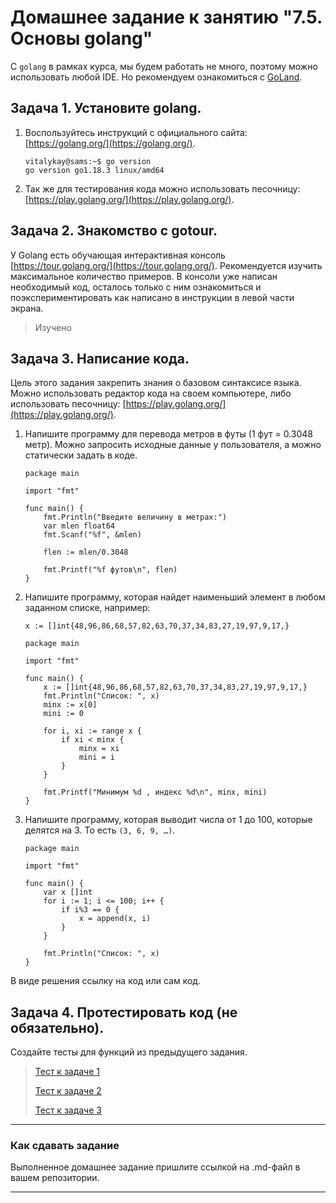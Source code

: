 # Домашнее задание к занятию "7.5. Основы golang"

С `golang` в рамках курса, мы будем работать не много, поэтому можно использовать любой IDE. 
Но рекомендуем ознакомиться с [GoLand](https://www.jetbrains.com/ru-ru/go/).

## Задача 1. Установите golang.
1. Воспользуйтесь инструкций с официального сайта: [https://golang.org/](https://golang.org/).
   ```commandline
   vitalykay@sams:~$ go version
   go version go1.18.3 linux/amd64
   ```
2. Так же для тестирования кода можно использовать песочницу: [https://play.golang.org/](https://play.golang.org/).

## Задача 2. Знакомство с gotour.
У Golang есть обучающая интерактивная консоль [https://tour.golang.org/](https://tour.golang.org/). 
Рекомендуется изучить максимальное количество примеров. В консоли уже написан необходимый код, 
осталось только с ним ознакомиться и поэкспериментировать как написано в инструкции в левой части экрана.  
   > Изучено

## Задача 3. Написание кода. 
Цель этого задания закрепить знания о базовом синтаксисе языка. Можно использовать редактор кода 
на своем компьютере, либо использовать песочницу: [https://play.golang.org/](https://play.golang.org/).

1. Напишите программу для перевода метров в футы (1 фут = 0.3048 метр). Можно запросить исходные данные 
у пользователя, а можно статически задать в коде.
   ```
   package main
   
   import "fmt"
   
   func main() {
       fmt.Println("Введите величину в метрах:")
       var mlen float64
       fmt.Scanf("%f", &mlen)
   
       flen := mlen/0.3048
   
       fmt.Printf("%f футов\n", flen)
   }
   ```
 
2. Напишите программу, которая найдет наименьший элемент в любом заданном списке, например:
    ```
    x := []int{48,96,86,68,57,82,63,70,37,34,83,27,19,97,9,17,}
    ```
   ```
   package main
   
   import "fmt"
   
   func main() {
       x := []int{48,96,86,68,57,82,63,70,37,34,83,27,19,97,9,17,}
       fmt.Println("Список: ", x)
       minx := x[0]
       mini := 0
   
       for i, xi := range x {
           if xi < minx {
               minx = xi
               mini = i
           }
       }
   
       fmt.Printf("Минимум %d , индекс %d\n", minx, mini)
   }
   ```
3. Напишите программу, которая выводит числа от 1 до 100, которые делятся на 3. То есть `(3, 6, 9, …)`.
   ```
   package main
   
   import "fmt"
   
   func main() {
       var x []int
       for i := 1; i <= 100; i++ {
           if i%3 == 0 {
               x = append(x, i)
           }
       }
   
       fmt.Println("Список: ", x)
   }
   ```

В виде решения ссылку на код или сам код. 

## Задача 4. Протестировать код (не обязательно).

Создайте тесты для функций из предыдущего задания. 

>
> [Тест к задаче 1](task1/main_test.go)
> 
> [Тест к задаче 2](task2/main_test.go)
> 
> [Тест к задаче 3](task3/main_test.go)
> 

---

### Как cдавать задание

Выполненное домашнее задание пришлите ссылкой на .md-файл в вашем репозитории.

---
